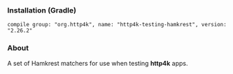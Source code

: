 ### Installation (Gradle)
```compile group: "org.http4k", name: "http4k-testing-hamkrest", version: "2.26.2"```

### About

A set of Hamkrest matchers for use when testing **http4k** apps.

<script src="https://gist-it.appspot.com/https://github.com/http4k/http4k/blob/master/src/docs/guide/modules/hamkrest/example.kt"></script>
